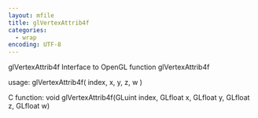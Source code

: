 ```yaml
---
layout: mfile
title: glVertexAttrib4f
categories:
  - wrap
encoding: UTF-8
---
```


glVertexAttrib4f  Interface to OpenGL function glVertexAttrib4f

usage:  glVertexAttrib4f( index, x, y, z, w )

C function:  void glVertexAttrib4f(GLuint index, GLfloat x, GLfloat y, GLfloat z, GLfloat w)
